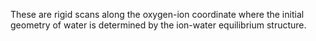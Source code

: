 These are rigid scans along the oxygen-ion coordinate where the initial geometry of water is determined by the ion-water equilibrium structure.
